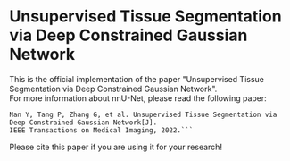 # Unsupervised Tissue Segmentation via Deep Constrained Gaussian Network
This is the official implementation of the paper "Unsupervised Tissue Segmentation via Deep Constrained Gaussian Network".    
For more information about nnU-Net, please read the following paper:


    Nan Y, Tang P, Zhang G, et al. Unsupervised Tissue Segmentation via Deep Constrained Gaussian Network[J]. 
    IEEE Transactions on Medical Imaging, 2022.```  

Please cite this paper if you are using it for your research!

